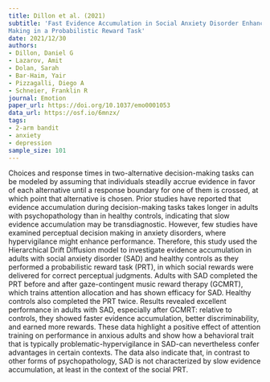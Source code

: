 ```yaml
---
title: Dillon et al. (2021)
subtitle: 'Fast Evidence Accumulation in Social Anxiety Disorder Enhances Decision
Making in a Probabilistic Reward Task'
date: 2021/12/30
authors:
- Dillon, Daniel G
- Lazarov, Amit
- Dolan, Sarah
- Bar-Haim, Yair
- Pizzagalli, Diego A
- Schneier, Franklin R
journal: Emotion
paper_url: https://doi.org/10.1037/emo0001053
data_url: https://osf.io/6mnzx/
tags:
- 2-arm bandit
- anxiety
- depression
sample_size: 101
---
```


Choices and response times in two-alternative decision-making tasks can be modeled by assuming that individuals steadily accrue evidence in favor of each alternative until a response boundary for one of them is crossed, at which point that alternative is chosen. Prior studies have reported that evidence accumulation during decision-making tasks takes longer in adults with psychopathology than in healthy controls, indicating that slow evidence accumulation may be transdiagnostic. However, few studies have examined perceptual decision making in anxiety disorders, where hypervigilance might enhance performance. Therefore, this study used the Hierarchical Drift Diffusion model to investigate evidence accumulation in adults with social anxiety disorder (SAD) and healthy controls as they performed a probabilistic reward task (PRT), in which social rewards were delivered for correct perceptual judgments. Adults with SAD completed the PRT before and after gaze-contingent music reward therapy (GCMRT), which trains attention allocation and has shown efficacy for SAD. Healthy controls also completed the PRT twice. Results revealed excellent performance in adults with SAD, especially after GCMRT: relative to controls, they showed faster evidence accumulation, better discriminability, and earned more rewards. These data highlight a positive effect of attention training on performance in anxious adults and show how a behavioral trait that is typically problematic-hypervigilance in SAD-can nevertheless confer advantages in certain contexts. The data also indicate that, in contrast to other forms of psychopathology, SAD is not characterized by slow evidence accumulation, at least in the context of the social PRT.
